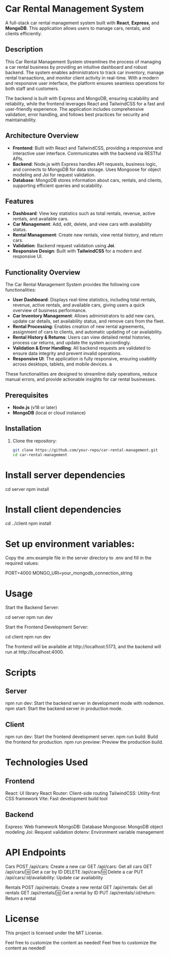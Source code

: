 # Car Rental Management System

A full-stack car rental management system built with **React**, **Express**, and **MongoDB**. This application allows users to manage cars, rentals, and clients efficiently.

## Description

This Car Rental Management System streamlines the process of managing a car rental business by providing an intuitive dashboard and robust backend. The system enables administrators to track car inventory, manage rental transactions, and monitor client activity in real-time. With a modern and responsive user interface, the platform ensures seamless operations for both staff and customers.

The backend is built with Express and MongoDB, ensuring scalability and reliability, while the frontend leverages React and TailwindCSS for a fast and user-friendly experience. The application includes comprehensive validation, error handling, and follows best practices for security and maintainability.

## Architecture Overview

- **Frontend**: Built with React and TailwindCSS, providing a responsive and interactive user interface. Communicates with the backend via RESTful APIs.
- **Backend**: Node.js with Express handles API requests, business logic, and connects to MongoDB for data storage. Uses Mongoose for object modeling and Joi for request validation.
- **Database**: MongoDB stores information about cars, rentals, and clients, supporting efficient queries and scalability.

## Features

- **Dashboard**: View key statistics such as total rentals, revenue, active rentals, and available cars.
- **Car Management**: Add, edit, delete, and view cars with availability status.
- **Rental Management**: Create new rentals, view rental history, and return cars.
- **Validation**: Backend request validation using **Joi**.
- **Responsive Design**: Built with **TailwindCSS** for a modern and responsive UI.

## Functionality Overview

The Car Rental Management System provides the following core functionalities:

- **User Dashboard**: Displays real-time statistics, including total rentals, revenue, active rentals, and available cars, giving users a quick overview of business performance.
- **Car Inventory Management**: Allows administrators to add new cars, update car details, set availability status, and remove cars from the fleet.
- **Rental Processing**: Enables creation of new rental agreements, assignment of cars to clients, and automatic updating of car availability.
- **Rental History & Returns**: Users can view detailed rental histories, process car returns, and update the system accordingly.
- **Validation & Error Handling**: All backend requests are validated to ensure data integrity and prevent invalid operations.
- **Responsive UI**: The application is fully responsive, ensuring usability across desktops, tablets, and mobile devices.
a

These functionalities are designed to streamline daily operations, reduce manual errors, and provide actionable insights for car rental businesses.

## Prerequisites

- **Node.js** (v18 or later)
- **MongoDB** (local or cloud instance)

## Installation

1. Clone the repository:

   ```bash
   git clone https://github.com/your-repo/car-rental-management.git
   cd car-rental-management

# Install server dependencies
cd server
npm install

# Install client dependencies
cd ../client
npm install

# Set up environment variables:

Copy the .env.example file in the server directory to .env and fill in the required values:

PORT=4000
MONGO_URI=your_mongodb_connection_string

# Usage
Start the Backend Server:

cd server
npm run dev

Start the Frontend Development Server:

cd client
npm run dev

The frontend will be available at http://localhost:5173, and the backend will run at http://localhost:4000.

# Scripts
## Server

npm run dev: Start the backend server in development mode with nodemon.
npm start: Start the backend server in production mode.

## Client
npm run dev: Start the frontend development server.
npm run build: Build the frontend for production.
npm run preview: Preview the production build.

# Technologies Used

## Frontend
React: UI library
React Router: Client-side routing
TailwindCSS: Utility-first CSS framework
Vite: Fast development build tool

## Backend
Express: Web framework
MongoDB: Database
Mongoose: MongoDB object modeling
Joi: Request validation
dotenv: Environment variable management

# API Endpoints

Cars
POST /api/cars: Create a new car
GET /api/cars: Get all cars
GET /api/cars/:id: Get a car by ID
DELETE /api/cars/:id: Delete a car
PUT /api/cars/:id/availability: Update car availability

Rentals
POST /api/rentals: Create a new rental
GET /api/rentals: Get all rentals
GET /api/rentals/:id: Get a rental by ID
PUT /api/rentals/:id/return: Return a rental

# License
This project is licensed under the MIT License.


Feel free to customize the content as needed!
Feel free to customize the content as needed!
